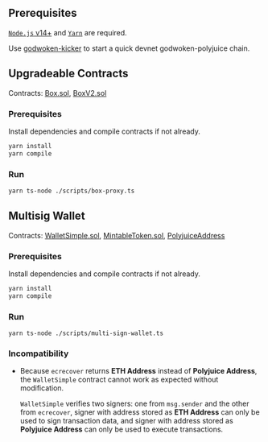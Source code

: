 ## Prerequisites

[`Node.js` v14+](https://nodejs.org) and [`Yarn`](https://yarnpkg.com/) are required.

Use [godwoken-kicker](https://github.com/RetricSu/godwoken-kicker) to start a quick devnet godwoken-polyjuice chain.

## Upgradeable Contracts

Contracts: [Box.sol](./contracts/Box.sol), [BoxV2.sol](./contracts/BoxV2.sol)

### Prerequisites

Install dependencies and compile contracts if not already.

```sh
yarn install
yarn compile
```

### Run

```sh
yarn ts-node ./scripts/box-proxy.ts
```

## Multisig Wallet

Contracts: [WalletSimple.sol](./contracts/WalletSimple.sol), [MintableToken.sol](./contracts/MintableToken.sol), [PolyjuiceAddress](./contracts/PolyjuiceAddress.sol)

### Prerequisites

Install dependencies and compile contracts if not already.

```sh
yarn install
yarn compile
```

### Run

```
yarn ts-node ./scripts/multi-sign-wallet.ts
```

### Incompatibility

- Because `ecrecover` returns **ETH Address** instead of **Polyjuice Address**, the `WalletSimple` contract cannot work as expected without modification.

  `WalletSimple` verifies two signers: one from `msg.sender` and the other from `ecrecover`, signer with address stored as **ETH Address** can only be used to sign transaction data, and signer with address stored as **Polyjuice Address** can only be used to execute transactions.
